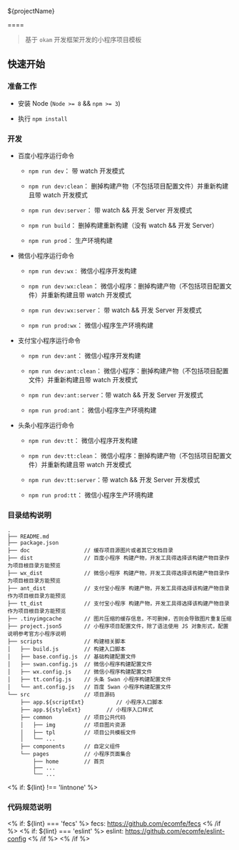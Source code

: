 ${projectName}

====

> 基于 `okam` 开发框架开发的小程序项目模板

## 快速开始

### 准备工作

* 安装 Node (`Node >= 8` && `npm >= 3`)

* 执行 `npm install`

### 开发

* 百度小程序运行命令

    * `npm run dev`：           带 watch 开发模式

    * `npm run dev:clean`：     删掉构建产物（不包括项目配置文件）并重新构建且带 watch 开发模式

    * `npm run dev:server`：    带 watch && 开发 Server 开发模式

    * `npm run build`：         删掉构建重新构建（没有 watch && 开发 Server）

    * `npm run prod`：          生产环境构建

* 微信小程序运行命令

    * `npm run dev:wx：`        微信小程序开发构建

    * `npm run dev:wx:clean`：  微信小程序：删掉构建产物（不包括项目配置文件）并重新构建且带 watch 开发模式

    * `npm run dev:wx:server`： 带 watch && 开发 Server 开发模式

    * `npm run prod:wx`：       微信小程序生产环境构建

* 支付宝小程序运行命令

    * `npm run dev:ant`：       微信小程序开发构建

    * `npm run dev:ant:clean`： 微信小程序：删掉构建产物（不包括项目配置文件）并重新构建且带 watch 开发模式

    * `npm run dev:ant:server`：带 watch && 开发 Server 开发模式

    * `npm run prod:ant`：      微信小程序生产环境构建

* 头条小程序运行命令

    * `npm run dev:tt`：       微信小程序开发构建

    * `npm run dev:tt:clean`： 微信小程序：删掉构建产物（不包括项目配置文件）并重新构建且带 watch 开发模式

    * `npm run dev:tt:server`：带 watch && 开发 Server 开发模式

    * `npm run prod:tt`：      微信小程序生产环境构建

### 目录结构说明

```
.
├── README.md
├── package.json
├── doc                 // 缓存项目源图片或者其它文档目录
├── dist                // 百度小程序 构建产物，开发工具得选择该构建产物目录作为项目根目录方能预览
├── wx_dist             // 微信小程序 构建产物，开发工具得选择该构建产物目录作为项目根目录方能预览
├── ant_dist            // 支付宝小程序 构建产物，开发工具得选择该构建产物目录作为项目根目录方能预览
├── tt_dist             // 支付宝小程序 构建产物，开发工具得选择该构建产物目录作为项目根目录方能预览
├── .tinyimgcache       // 图片压缩的缓存信息，不可删掉，否则会导致图片重复压缩
├── project.json5       // 小程序项目配置文件，除了语法使用 JS 对象形式，配置说明参考官方小程序说明
├── scripts             // 构建相关脚本
│   ├── build.js        // 构建入口脚本
│   ├── base.config.js  // 基础构建配置文件
│   ├── swan.config.js  // 微信小程序构建配置文件
│   ├── wx.config.js    // 微信小程序构建配置文件
│   ├── tt.config.js    // 头条 Swan 小程序构建配置文件
│   └── ant.config.js   // 百度 Swan 小程序构建配置文件
└── src                 // 项目源码
    ├── app.${scriptExt}          // 小程序入口脚本
    ├── app.${styleExt}        // 小程序入口样式
    ├── common          // 项目公共代码
    │   ├── img         // 项目图片资源
    │   ├── tpl         // 项目公共模板文件
    │   └── ...
    ├── components      // 自定义组件
    └── pages           // 小程序页面集合
        ├── home        // 首页
        ├── ...
        └── ...
```

<% if: ${lint} !== 'lintnone' %>
### 代码规范说明
<% if: ${lint} === 'fecs' %>
fecs: https://github.com/ecomfe/fecs
<% /if %>
<% if: ${lint} === 'eslint' %>
eslint: https://github.com/ecomfe/eslint-config
<% /if %>
<% /if %>
